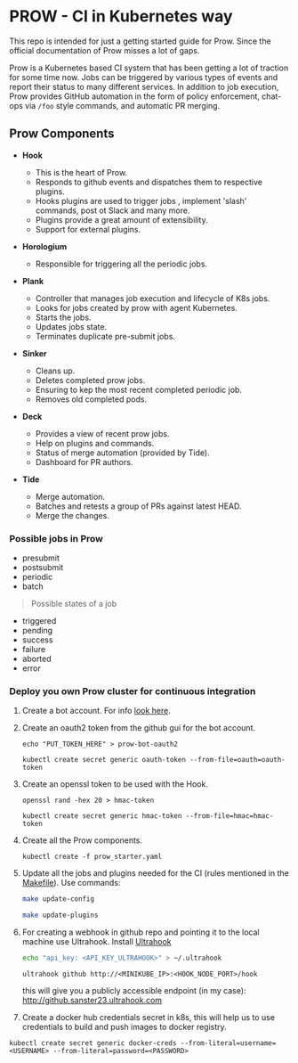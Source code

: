 # PROW - CI in Kubernetes way

This repo is intended for just a getting started guide for Prow. Since the official documentation of Prow misses a lot of gaps.

Prow is a Kubernetes based CI system that has been getting a lot of traction for some time now.
Jobs can be triggered by various types of events and report their status to
many different services. In addition to job execution, Prow provides GitHub automation in the form of policy
enforcement, chat-ops via `/foo` style commands, and automatic PR merging.

## Prow Components

* **Hook**
  * This is the heart of Prow.
  * Responds to github events and dispatches them to respective plugins.
  * Hooks plugins are used to trigger jobs , implement 'slash' commands, post ot Slack and many more.
  * Plugins provide a great amount of extensibility.
  * Support for external plugins.

* **Horologium**
  * Responsible for triggering all the periodic jobs.

* **Plank**
  * Controller that manages job execution and lifecycle of K8s jobs.
  * Looks for jobs created by prow with agent Kubernetes.
  * Starts the jobs.
  * Updates jobs state.
  * Terminates duplicate pre-submit jobs.

* **Sinker**
  * Cleans up.
  * Deletes completed prow jobs.
  * Ensuring to kep the most recent completed periodic job.
  * Removes old completed pods.

* **Deck**
  * Provides a view of recent prow jobs.
  * Help on plugins and commands.
  * Status of merge automation (provided by Tide).
  * Dashboard for PR authors.

* **Tide**
  * Merge automation.
  * Batches and retests a group of PRs against latest HEAD.
  * Merge the changes.

### Possible jobs in Prow

* presubmit
* postsubmit
* periodic
* batch

> Possible states of a job

* triggered
* pending
* success
* failure
* aborted
* error

### Deploy you own Prow cluster for continuous integration

1. Create a bot account. For info [look here](https://stackoverflow.com/questions/29177623/what-is-a-bot-account-on-github).

2. Create an oauth2 token from the github gui for the bot account.  

    `echo "PUT_TOKEN_HERE" > prow-bot-oauth2`

    `kubectl create secret generic oauth-token --from-file=oauth=oauth-token`

3. Create an openssl token to be used with the Hook.

    `openssl rand -hex 20 > hmac-token`

    `kubectl create secret generic hmac-token --from-file=hmac=hmac-token`

4. Create all the Prow components.

    `kubectl create -f prow_starter.yaml`

5. Update all the jobs and plugins needed for the CI (rules mentioned in the [Makefile](https://github.com/sanster23/k8s_prow_flask_cicd/blob/master/Makefile)).
    Use commands:

    ```bash
    make update-config

    make update-plugins
    ```

6. For creating a webhook in github repo and pointing it to the local machine use Ultrahook.
    Install [Ultrahook](http://www.ultrahook.com/)

    ```bash
    echo "api_key: <API_KEY_ULTRAHOOK>" > ~/.ultrahook
    ```

    `ultrahook github http://<MINIKUBE_IP>:<HOOK_NODE_PORT>/hook`

    this will give you a publicly accessible endpoint (in my case): <http://github.sanster23.ultrahook.com>

7. Create a docker hub credentials secret in k8s, this will help us to use credentials to build and push images to docker registry.

  `kubectl create secret generic docker-creds --from-literal=username=<USERNAME> --from-literal=password=<PASSWORD>`
